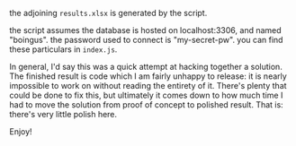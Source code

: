 the adjoining `results.xlsx` is generated by the script.

the script assumes the database is hosted on localhost:3306, and named "boingus". the password used to connect is "my-secret-pw". you can find these particulars in `index.js`.


In general, I'd say this was a quick attempt at hacking together a solution. The finished result is code which I am fairly unhappy to release: it is nearly impossible to work on without reading the entirety of it. There's plenty that could be done to fix this, but ultimately it comes down to how much time I had to move the solution from proof of concept to polished result. That is: there's very little polish here.

Enjoy!